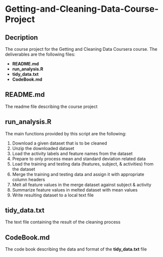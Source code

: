 # Getting-and-Cleaning-Data-Course-Project

## Decription
The course project for the Getting and Cleaning Data Coursera course.
The deliverables are the following files:
 *  __README.md__ 
 *  __run_analysis.R__
 *  __tidy_data.txt__ 
 *  __CodeBook.md__ 

## README.md
The readme file describing the course project

## run_analysis.R
The main functions provided by this script are the following:
 1. Download a given dataset that is to be cleaned
 2. Unzip the downloaded dataset
 3. Load the activity labels and feature names from the dataset
 4. Prepare to only process mean and standard deviation related data
 5. Load the training and testing data (features, subject, & activities)
    from the dataset
 6. Merge the training and testing data and assign it with appropriate column
    headers
 7. Melt all feature values in the merge dataset against subject & activity
 8. Summarize feature values in melted dataset with mean values
 9. Write resulting dataset to a local text file

## tidy_data.txt
The text file containing the result of the cleaning process

## CodeBook.md
The code book describing the data and format of the __tidy_data.txt__ file


